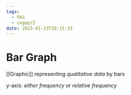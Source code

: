 ```yaml
---
tags:
  - PAS
  - cegep/2
date: 2025-01-23T20:15:33
---
```


# Bar Graph

[[Graphic]] representing *qualitative data* by bars

y-axis: *either frequency or relative frequency*
